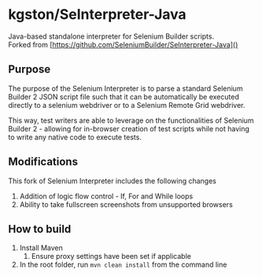 # kgston/SeInterpreter-Java

Java-based standalone interpreter for Selenium Builder scripts.  
Forked from [https://github.com/SeleniumBuilder/SeInterpreter-Java]()

## Purpose

The purpose of the Selenium Interpreter is to parse a standard Selenium Builder 2 JSON script file such that it can be automatically be executed directly to a selenium webdriver or to a Selenium Remote Grid webdriver.

This way, test writers are able to leverage on the functionalities of Selenium Builder 2 - allowing for in-browser creation of test scripts while not having to write any native code to execute tests.

## Modifications

This fork of Selenium Interpreter includes the following changes

1. Addition of logic flow control - If, For and While loops
1. Ability to take fullscreen screenshots from unsupported browsers

## How to build

1. Install Maven
    1. Ensure proxy settings have been set if applicable
1. In the root folder, run `mvn clean install` from the command line

